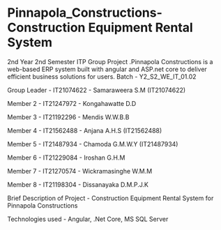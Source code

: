 # Pinnapola_Constructions-Construction Equipment Rental System
2nd Year 2nd Semester ITP Group Project .Pinnapola Constructions is a web-based ERP system built with angular and ASP.net core to deliver efficient business solutions for users.
Batch - Y2_S2_WE_IT_01.02

Group Leader - IT21074622 - Samaraweera S.M (IT21074622)

Member 2 - IT21247972 - Kongahawatte D.D

Member 3 - IT21192296 - Mendis W.W.B.B

Member 4 - IT21562488 - Anjana A.H.S (IT21562488)

Member 5 - IT21487934 - Chamoda G.M.W.Y (IT21487934)

Member 6 - IT21229084 - Iroshan G.H.M

Member 7 - IT21270574 - Wickramasinghe W.M.M

Member 8 - IT21198304 - Dissanayaka D.M.P.J.K

Brief Description of Project - Construction Equipment Rental System for Pinnapola Constructions

Technologies used - Angular, .Net Core, MS SQL Server
